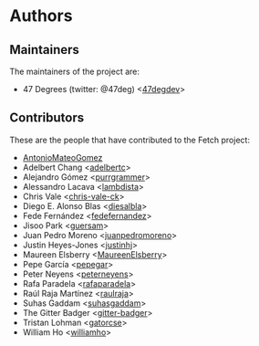 # Authors

## Maintainers

The maintainers of the project are:

* 47 Degrees (twitter: @47deg) <[47degdev](https://github.com/47degdev)>

## Contributors

These are the people that have contributed to the Fetch project:

* [AntonioMateoGomez](https://github.com/AntonioMateoGomez)
* Adelbert Chang <[adelbertc](https://github.com/adelbertc)>
* Alejandro Gómez <[purrgrammer](https://github.com/purrgrammer)>
* Alessandro Lacava <[lambdista](https://github.com/lambdista)>
* Chris Vale <[chris-vale-ck](https://github.com/chris-vale-ck)>
* Diego E. Alonso Blas <[diesalbla](https://github.com/diesalbla)>
* Fede Fernández <[fedefernandez](https://github.com/fedefernandez)>
* Jisoo Park <[guersam](https://github.com/guersam)>
* Juan Pedro Moreno <[juanpedromoreno](https://github.com/juanpedromoreno)>
* Justin Heyes-Jones <[justinhj](https://github.com/justinhj)>
* Maureen Elsberry  <[MaureenElsberry](https://github.com/MaureenElsberry)>
* Pepe García <[pepegar](https://github.com/pepegar)>
* Peter Neyens <[peterneyens](https://github.com/peterneyens)>
* Rafa Paradela <[rafaparadela](https://github.com/rafaparadela)>
* Raúl Raja Martínez <[raulraja](https://github.com/raulraja)>
* Suhas Gaddam <[suhasgaddam](https://github.com/suhasgaddam)>
* The Gitter Badger <[gitter-badger](https://github.com/gitter-badger)>
* Tristan Lohman <[gatorcse](https://github.com/gatorcse)>
* William Ho <[williamho](https://github.com/williamho)>